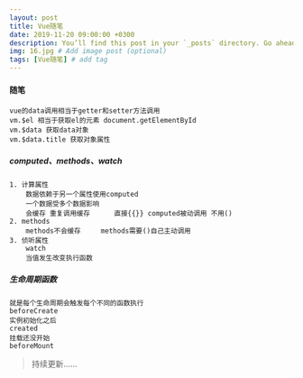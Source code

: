```yaml
---
layout: post
title: Vue随笔
date: 2019-11-20 09:00:00 +0300
description: You’ll find this post in your `_posts` directory. Go ahead and edit it and re-build the site to see your changes. # Add post description (optional)
img: 16.jpg # Add image post (optional)
tags: [Vue随笔] # add tag
---
```


#### 随笔

```
vue的data调用相当于getter和setter方法调用
vm.$el 相当于获取el的元素 document.getElementById
vm.$data 获取data对象
vm.$data.title 获取对象属性
```

##### computed、methods、watch

```
1. 计算属性
	数据依赖于另一个属性使用computed
	一个数据受多个数据影响
	会缓存 重复调用缓存		直接{{}} computed被动调用 不用()
2. methods
	methods不会缓存		methods需要()自己主动调用
3. 侦听属性
	watch
	当值发生改变执行函数
```

##### 生命周期函数

```
就是每个生命周期会触发每个不同的函数执行
beforeCreate
实例初始化之后
created
挂载还没开始
beforeMount

```

>持续更新……